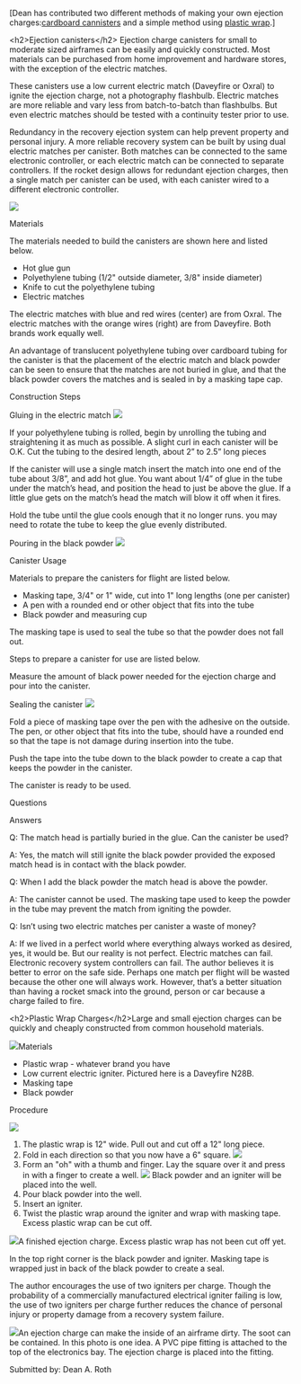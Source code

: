 [Dean has contributed two different methods of making your own ejection charges:[cardboard cannisters](#cannister) and a simple method using [plastic wrap](#plastic).]

\<h2\>Ejection canisters\</h2\> Ejection charge canisters for small to moderate sized airframes can be easily and quickly constructed. Most materials can be purchased from home improvement and hardware stores, with the exception of the electric matches.

These canisters use a low current electric match (Daveyfire or Oxral) to ignite the ejection charge, not a photography flashbulb. Electric matches are more reliable and vary less from batch-to-batch than flashbulbs. But even electric matches should be tested with a continuity tester prior to use.

Redundancy in the recovery ejection system can help prevent property and personal injury. A more reliable recovery system can be built by using dual electric matches per canister. Both matches can be connected to the same electronic controller, or each electric match can be connected to separate controllers. If the rocket design allows for redundant ejection charges, then a single match per canister can be used, with each canister wired to a different electronic controller.

![](/images/recovery/materials.jpg)

Materials

The materials needed to build the canisters are shown here and listed below.

- Hot glue gun 
- Polyethylene tubing (1/2" outside diameter, 3/8" inside diameter) 
- Knife to cut the polyethylene tubing 
- Electric matches

The electric matches with blue and red wires (center) are from Oxral. The electric matches with the orange wires (right) are from Daveyfire. Both brands work equally well.

An advantage of translucent polyethylene tubing over cardboard tubing for the canister is that the placement of the electric match and black powder can be seen to ensure that the matches are not buried in glue, and that the black powder covers the matches and is sealed in by a masking tape cap.

Construction Steps

Gluing in the electric match ![](/images/recovery/glue.jpg)

If your polyethylene tubing is rolled, begin by unrolling the tubing and straightening it as much as possible. A slight curl in each canister will be O.K. Cut the tubing to the desired length, about 2” to 2.5” long pieces

If the canister will use a single match insert the match into one end of the tube about 3/8”, and add hot glue. You want about 1/4” of glue in the tube under the match’s head, and position the head to just be above the glue. If a little glue gets on the match’s head the match will blow it off when it fires.

Hold the tube until the glue cools enough that it no longer runs. you may need to rotate the tube to keep the glue evenly distributed.

Pouring in the black powder ![](/images/recovery/pour.jpg)

Canister Usage

Materials to prepare the canisters for flight are listed below.

- Masking tape, 3/4" or 1" wide, cut into 1" long lengths (one per canister) 
- A pen with a rounded end or other object that fits into the tube 
- Black powder and measuring cup

The masking tape is used to seal the tube so that the powder does not fall out.

Steps to prepare a canister for use are listed below.

Measure the amount of black power needed for the ejection charge and pour into the canister.

Sealing the canister ![](/images/recovery/tape.jpg)

Fold a piece of masking tape over the pen with the adhesive on the outside. The pen, or other object that fits into the tube, should have a rounded end so that the tape is not damage during insertion into the tube.

Push the tape into the tube down to the black powder to create a cap that keeps the powder in the canister.

The canister is ready to be used.

Questions

Answers

Q: The match head is partially buried in the glue. Can the canister be used?

A: Yes, the match will still ignite the black powder provided the exposed match head is in contact with the black powder.

Q: When I add the black powder the match head is above the powder.

A: The canister cannot be used. The masking tape used to keep the powder in the tube may prevent the match from igniting the powder.

Q: Isn’t using two electric matches per canister a waste of money?

A: If we lived in a perfect world where everything always worked as desired, yes, it would be. But our reality is not perfect. Electric matches can fail. Electronic recovery system controllers can fail. The author believes it is better to error on the safe side. Perhaps one match per flight will be wasted because the other one will always work. However, that’s a better situation than having a rocket smack into the ground, person or car because a charge failed to fire.

\<h2\>Plastic Wrap Charges\</h2\>Large and small ejection charges can be quickly and cheaply constructed from common household materials.

![](/images/recovery/ec1.jpg)Materials

- Plastic wrap - whatever brand you have 
- Low current electric igniter. Pictured here is a Daveyfire N28B. 
- Masking tape 
- Black powder

Procedure

![](/images/recovery/ec2.jpg)

1. The plastic wrap is 12" wide. Pull out and cut off a 12" long piece. 
2. Fold in each direction so that you now have a 6" square. ![](/images/recovery/ec3.jpg)
3. Form an "oh" with a thumb and finger. Lay the square over it and press in with a finger to create a well. ![](/images/recovery/ec4.jpg) Black powder and an igniter will be placed into the well. 
4. Pour black powder into the well. 
5. Insert an igniter. 
6. Twist the plastic wrap around the igniter and wrap with masking tape. Excess plastic wrap can be cut off.

![](/images/recovery/ec5.jpg)A finished ejection charge. Excess plastic wrap has not been cut off yet.

In the top right corner is the black powder and igniter. Masking tape is wrapped just in back of the black powder to create a seal.

The author encourages the use of two igniters per charge. Though the probability of a commercially manufactured electrical igniter failing is low, the use of two igniters per charge further reduces the chance of personal injury or property damage from a recovery system failure.

![](/images/recovery/ec6.jpg)An ejection charge can make the inside of an airframe dirty. The soot can be contained. In this photo is one idea. A PVC pipe fitting is attached to the top of the electronics bay. The ejection charge is placed into the fitting.

Submitted by: Dean A. Roth

